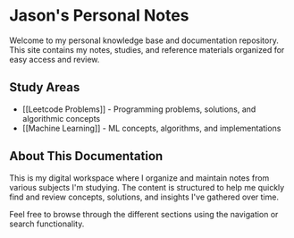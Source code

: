 # Jason's Personal Notes

Welcome to my personal knowledge base and documentation repository. This site contains my notes, studies, and reference materials organized for easy access and review.

## Study Areas

- [[Leetcode Problems]] - Programming problems, solutions, and algorithmic concepts
- [[Machine Learning]] - ML concepts, algorithms, and implementations

## About This Documentation

This is my digital workspace where I organize and maintain notes from various subjects I'm studying. The content is structured to help me quickly find and review concepts, solutions, and insights I've gathered over time.

Feel free to browse through the different sections using the navigation or search functionality.
